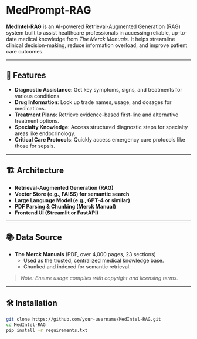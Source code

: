 # MedPrompt-RAG
**MedIntel-RAG** is an AI-powered Retrieval-Augmented Generation (RAG) system built to assist healthcare professionals in accessing reliable, up-to-date medical knowledge from *The Merck Manuals*. It helps streamline clinical decision-making, reduce information overload, and improve patient care outcomes.

---

## 🚀 Features

- **Diagnostic Assistance**: Get key symptoms, signs, and treatments for various conditions.
- **Drug Information**: Look up trade names, usage, and dosages for medications.
- **Treatment Plans**: Retrieve evidence-based first-line and alternative treatment options.
- **Specialty Knowledge**: Access structured diagnostic steps for specialty areas like endocrinology.
- **Critical Care Protocols**: Quickly access emergency care protocols like those for sepsis.

---

## 🏗️ Architecture

- **Retrieval-Augmented Generation (RAG)**
- **Vector Store (e.g., FAISS) for semantic search**
- **Large Language Model (e.g., GPT-4 or similar)**
- **PDF Parsing & Chunking (Merck Manual)**
- **Frontend UI (Streamlit or FastAPI)**

---

## 📚 Data Source

- **The Merck Manuals** (PDF, over 4,000 pages, 23 sections)
  - Used as the trusted, centralized medical knowledge base.
  - Chunked and indexed for semantic retrieval.

> *Note: Ensure usage complies with copyright and licensing terms.*

---

## 🛠️ Installation

```bash
git clone https://github.com/your-username/MedIntel-RAG.git
cd MedIntel-RAG
pip install -r requirements.txt
